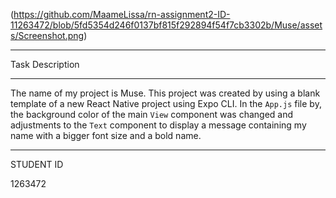 (https://github.com/MaameLissa/rn-assignment2-ID-11263472/blob/5fd5354d246f0137bf815f292894f54f7cb3302b/Muse/assets/Screenshot.png)

<hr>Task Description<hr>

The name of my project is Muse. This project was created by using a blank template of a new React Native project using Expo CLI. In the `App.js` file by, the background color of the main `View` component was changed and adjustments to  the `Text` component to display a message containing my name with a bigger font size and a bold name. 

<hr>STUDENT ID 
<p>1263472<p>
